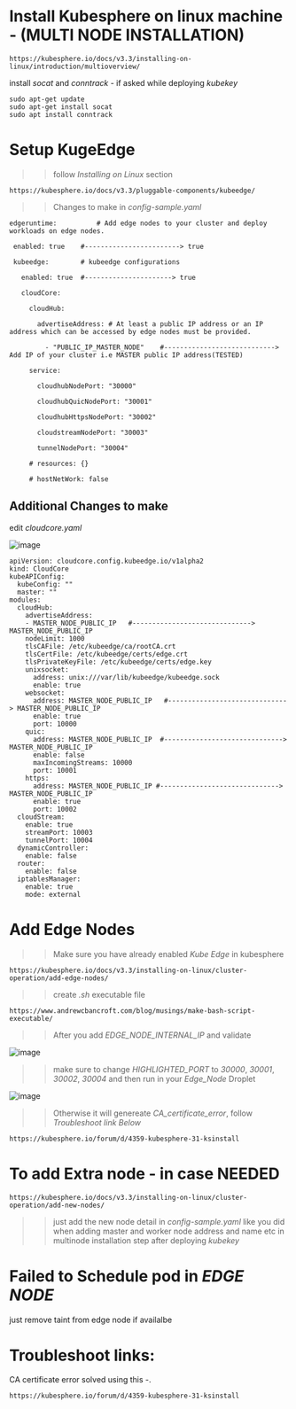 # Install Kubesphere on linux machine  - (MULTI NODE INSTALLATION)

```
https://kubesphere.io/docs/v3.3/installing-on-linux/introduction/multioverview/
```

install *socat* and *conntrack* - if asked while deploying *kubekey*
```
sudo apt-get update
sudo apt-get install socat
sudo apt install conntrack
```


# Setup KugeEdge

>> follow *Installing on Linux* section
```
https://kubesphere.io/docs/v3.3/pluggable-components/kubeedge/
```

>> Changes to make in *config-sample.yaml*
```
edgeruntime:          # Add edge nodes to your cluster and deploy workloads on edge nodes.

 enabled: true    #------------------------> true

 kubeedge:        # kubeedge configurations

   enabled: true  #----------------------> true 

   cloudCore:

     cloudHub:

       advertiseAddress: # At least a public IP address or an IP address which can be accessed by edge nodes must be provided.

         - "PUBLIC_IP_MASTER_NODE"    #---------------------------->  Add IP of your cluster i.e MASTER public IP address(TESTED)

     service:

       cloudhubNodePort: "30000"

       cloudhubQuicNodePort: "30001"

       cloudhubHttpsNodePort: "30002"

       cloudstreamNodePort: "30003"

       tunnelNodePort: "30004"

     # resources: {}

     # hostNetWork: false

```


## Additional Changes to make
edit *cloudcore.yaml*

![image](https://user-images.githubusercontent.com/85424262/217455931-9734e251-a941-4f06-a8ed-40851f5d85fd.png)

```
apiVersion: cloudcore.config.kubeedge.io/v1alpha2
kind: CloudCore
kubeAPIConfig:
  kubeConfig: ""
  master: ""
modules:
  cloudHub:
    advertiseAddress:
    - MASTER_NODE_PUBLIC_IP   #------------------------------> MASTER_NODE_PUBLIC_IP
    nodeLimit: 1000
    tlsCAFile: /etc/kubeedge/ca/rootCA.crt
    tlsCertFile: /etc/kubeedge/certs/edge.crt
    tlsPrivateKeyFile: /etc/kubeedge/certs/edge.key
    unixsocket:
      address: unix:///var/lib/kubeedge/kubeedge.sock
      enable: true
    websocket:
      address: MASTER_NODE_PUBLIC_IP   #------------------------------> MASTER_NODE_PUBLIC_IP
      enable: true
      port: 10000
    quic:
      address: MASTER_NODE_PUBLIC_IP  #------------------------------> MASTER_NODE_PUBLIC_IP
      enable: false
      maxIncomingStreams: 10000
      port: 10001
    https:
      address: MASTER_NODE_PUBLIC_IP #------------------------------> MASTER_NODE_PUBLIC_IP
      enable: true
      port: 10002
  cloudStream:
    enable: true
    streamPort: 10003
    tunnelPort: 10004
  dynamicController:
    enable: false
  router:
    enable: false
  iptablesManager:
    enable: true
    mode: external
```







# Add Edge Nodes

>> Make sure you have already enabled *Kube Edge* in kubesphere
```
https://kubesphere.io/docs/v3.3/installing-on-linux/cluster-operation/add-edge-nodes/
```

>> create *.sh* executable file 
```
https://www.andrewcbancroft.com/blog/musings/make-bash-script-executable/
```

>> After you add *EDGE_NODE_INTERNAL_IP* and validate

![image](https://user-images.githubusercontent.com/85424262/217451808-83792777-0fe4-4e7b-82c2-c3562a968c39.png)

>> make sure to change *HIGHLIGHTED_PORT* to *30000*, *30001*, *30002*, *30004* and then run in your *Edge_Node* Droplet

![image](https://user-images.githubusercontent.com/85424262/217451580-f3d9c530-5d4b-4711-8ec2-2d48f563fbda.png)

>> Otherwise it will genereate *CA_certificate_error*, follow *Troubleshoot link Below*
```
https://kubesphere.io/forum/d/4359-kubesphere-31-ksinstall
```







# To add Extra node - in case NEEDED

```
https://kubesphere.io/docs/v3.3/installing-on-linux/cluster-operation/add-new-nodes/
```
>> just add the new node detail in *config-sample.yaml* like you did when adding master and worker node address and name etc in multinode installation step after deploying *kubekey*


# Failed to Schedule pod in *EDGE NODE*
just remove taint from edge node if availalbe


# Troubleshoot links:
CA certificate error solved using this -.
```
https://kubesphere.io/forum/d/4359-kubesphere-31-ksinstall
```
